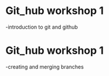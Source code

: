 # Git_hub workshop 1
-introduction to git and github

# Git_hub workshop 1

-creating and merging branches

